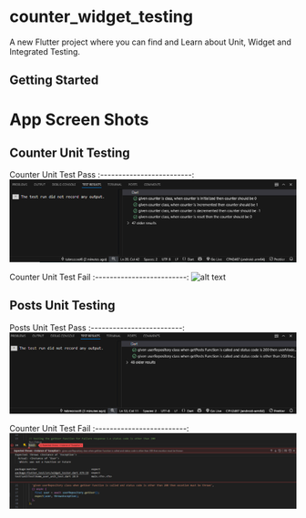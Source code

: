 # counter_widget_testing

A new Flutter project where you can find and Learn about Unit, Widget and Integrated Testing.

## Getting Started


# App Screen Shots

## Counter Unit Testing

Counter Unit Test Pass
:-------------------------:
![alt text](<testScreenshots/counter_pass_unit_test.PNG>)

Counter Unit Test Fail
:-------------------------:
![alt text](<testScreenshots/auth_welcome.jpg>)


## Posts Unit Testing

Posts Unit Test Pass
:-------------------------:
![alt text](<testScreenshots/posts_pass_unit_test.PNG>)

Counter Unit Test Fail
:-------------------------:
![alt text](<testScreenshots/posts_fail_unit_test.PNG>)